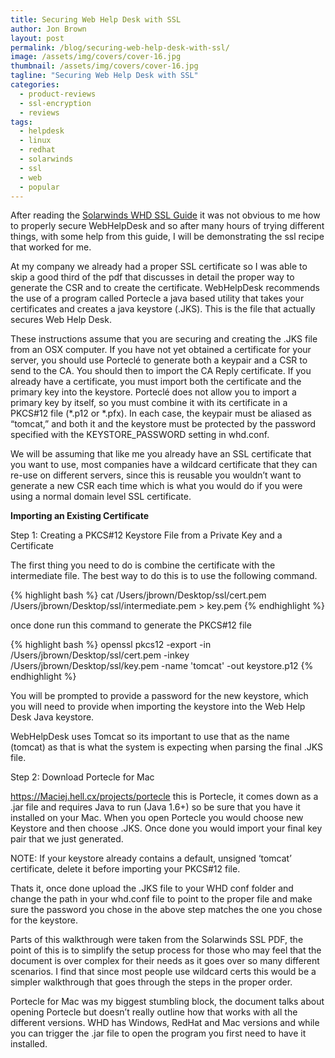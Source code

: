 ```yaml
---
title: Securing Web Help Desk with SSL
author: Jon Brown
layout: post
permalink: /blog/securing-web-help-desk-with-ssl/
image: /assets/img/covers/cover-16.jpg
thumbnail: /assets/img/covers/cover-16.jpg
tagline: "Securing Web Help Desk with SSL"
categories:
  - product-reviews
  - ssl-encryption
  - reviews
tags:
  - helpdesk
  - linux
  - redhat
  - solarwinds
  - ssl
  - web
  - popular
---
```

After reading the [Solarwinds WHD SSL Guide][1] it was not obvious to me how to properly secure WebHelpDesk and so after many hours of trying different things, with some help from this guide, I will be demonstrating the ssl recipe that worked for me.

At my company we already had a proper SSL certificate so I was able to skip a good third of the pdf that discusses in detail the proper way to generate the CSR and to create the certificate. WebHelpDesk recommends the use of a program called Portecle a java based utility that takes your certificates and creates a java keystore (.JKS). This is the file that actually secures Web Help Desk. 

These instructions assume that you are securing and creating the .JKS file from an OSX computer. If you have not yet obtained a certificate for your server, you should use Porteclé to generate both a keypair and a CSR to send to the CA. You should then to import the CA Reply certificate. If you already have a certificate, you must import both the certificate and the primary key into the keystore. Porteclé does not allow you to import a primary key by itself, so you must combine it with its certificate in a PKCS#12 file (\*.p12 or \*.pfx). In each case, the keypair must be aliased as “tomcat,” and both it and the keystore must be protected by the password specified with the KEYSTORE_PASSWORD setting in whd.conf.

We will be assuming that like me you already have an SSL certificate that you want to use, most companies have a wildcard certificate that they can re-use on different servers, since this is reusable you wouldn’t want to generate a new CSR each time which is what you would do if you were using a normal domain level SSL certificate. 

**Importing an Existing Certificate**

Step 1: Creating a PKCS#12 Keystore File from a Private Key and a Certificate

The first thing you need to do is combine the certificate with the intermediate file. The best way to do this is to use the following command. 

{% highlight bash %}
cat /Users/jbrown/Desktop/ssl/cert.pem /Users/jbrown/Desktop/ssl/intermediate.pem > key.pem
{% endhighlight %}

once done run this command to generate the PKCS#12 file

{% highlight bash %}
openssl pkcs12 -export -in /Users/jbrown/Desktop/ssl/cert.pem -inkey /Users/jbrown/Desktop/ssl/key.pem -name 'tomcat' -out keystore.p12
{% endhighlight %}

You will be prompted to provide a password for the new keystore, which you will need to provide when importing the keystore into the Web Help Desk Java keystore.

WebHelpDesk uses Tomcat so its important to use that as the name (tomcat) as that is what the system is expecting when parsing the final .JKS file. 

Step 2: Download Portecle for Mac

<https://Maciej.hell.cx/projects/portecle> this is Portecle, it comes down as a .jar file and requires Java to run (Java 1.6+) so be sure that you have it installed on your Mac. When you open Portecle you would choose new Keystore and then choose .JKS. Once done you would import your final key pair that we just generated. 


NOTE: If your keystore already contains a default, unsigned ‘tomcat’ certificate, delete it before importing your PKCS#12 file.

Thats it, once done upload the .JKS file to your WHD conf folder and change the path in your whd.conf file to point to the proper file and make sure the password you chose in the above step matches the one you chose for the keystore. 

Parts of this walkthrough were taken from the Solarwinds SSL PDF, the point of this is to simplify the setup process for those who may feel that the document is over complex for their needs as it goes over so many different scenarios. I find that since most people use wildcard certs this would be a simpler walkthrough that goes through the steps in the proper order. 

Portecle for Mac was my biggest stumbling block, the document talks about opening Portecle but doesn’t really outline how that works with all the different versions. WHD has Windows, RedHat and Mac versions and while you can trigger the .jar file to open the program you first need to have it installed.



 [1]: https://www.solarwinds.com/documentation/WebHelpDesk/docs/WHDSSL.pdf
